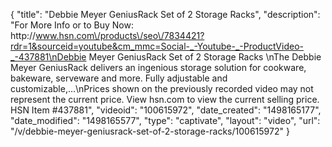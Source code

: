{
    "title": "Debbie Meyer GeniusRack Set of 2 Storage Racks",
    "description": "For More Info or to Buy Now: http:\/\/www.hsn.com\/products\/seo\/7834421?rdr=1&sourceid=youtube&cm_mmc=Social-_-Youtube-_-ProductVideo-_-437881\nDebbie Meyer GeniusRack Set of 2 Storage Racks  \nThe Debbie Meyer GeniusRack delivers an ingenious storage solution for cookware, bakeware, serveware and more. Fully adjustable and customizable,...\nPrices shown on the previously recorded video may not represent the current price.  View hsn.com to view the current selling price. HSN Item #437881",
    "videoid": "100615972",
    "date_created": "1498165177",
    "date_modified": "1498165577",
    "type": "captivate",
    "layout": "video",
    "url": "\/v\/debbie-meyer-geniusrack-set-of-2-storage-racks\/100615972"
}